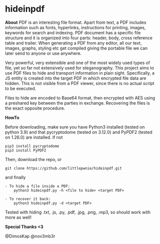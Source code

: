# hideinpdf
**About**
PDF is an interesting file format. Apart from text, a PDF includes information such as fonts, hyperlinks, instructions for printing, images, keywords for search and indexing. PDF document has a specific file structure and it is organized into four parts: header, body, cross reference table and trailer. When generating a PDF from any editor, all our text, images, graphs, styling etc get compiled giving the portable file we can later send to anyone or use anywhere.

Very powerful, very extensible and one of the most widely used types of file, yet so far not extensively used for steganography. This project aims to use PDF files to hide and transport information in plain sight. Specifically, a JS entity is created into the target PDF in which encrypted file data are hidden. This is not visible from a PDF viewer, since there is no actual script to be executed.

Files to hide are encoded to Base64 format, then encrypted with AES using a preshared key between the parties in exchange. Recovering the files is the exact opposite procedure.

**HowTo**

Before downloading, make sure you have Python3 installed (tested on python 3.9) and that pycryptodome (tested on 3.12.0) and PyPDF2 (tested on 1.26.0) are installed. If not
```
pip3 install pycryptodome
pip3 install PyPDF2
```
Then, download the repo, or
```
git clone https://github.com/littlepwnie/hideinpdf.git
```
and finally
```
- To hide a file inside a PDF:
	python3 hideinpdf.py -h <file to hide> <target PDF>

- To recover it back:
	python3 hideinpdf.py -d <target PDF>
```
Tested with hiding .txt, .js, .py, .pdf, .jpg, .png, .mp3, so should work with more as well!

**Special Thanks <3**

@DimosKap @nov3mb3r
